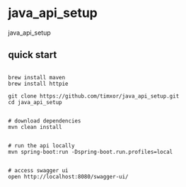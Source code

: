 # java_api_setup

java_api_setup

## quick start


``` 

brew install maven
brew install httpie

git clone https://github.com/timxor/java_api_setup.git
cd java_api_setup


# download dependencies
mvn clean install


# run the api locally
mvn spring-boot:run -Dspring-boot.run.profiles=local


# access swagger ui
open http://localhost:8080/swagger-ui/





```










